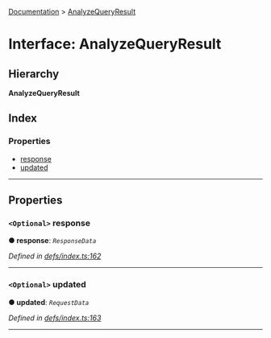 [Documentation](../README.md) > [AnalyzeQueryResult](../interfaces/analyzequeryresult.md)

# Interface: AnalyzeQueryResult

## Hierarchy

**AnalyzeQueryResult**

## Index

### Properties

* [response](analyzequeryresult.md#response)
* [updated](analyzequeryresult.md#updated)

---

## Properties

<a id="response"></a>

### `<Optional>` response

**● response**: *`ResponseData`*

*Defined in [defs/index.ts:162](https://github.com/bad-batch/handl/blob/20503ed/packages/cache-manager/src/defs/index.ts#L162)*

___
<a id="updated"></a>

### `<Optional>` updated

**● updated**: *`RequestData`*

*Defined in [defs/index.ts:163](https://github.com/bad-batch/handl/blob/20503ed/packages/cache-manager/src/defs/index.ts#L163)*

___

